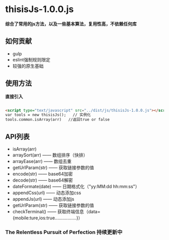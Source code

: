 # thisisJs-1.0.0.js
**综合了常用的js方法，以及一些基本算法，复用性高，不依赖任何库**

## 如何贡献

- gulp
- eslint强制规则限定
- 较强的原生基础

## 使用方法

**直接引入**

```html

<script type="text/javascript" src="../dist/js/thisisJs-1.0.0.js"></script>
var tools = new thisisJs();   // 实例化
tools.common.isArray(arr)   //返回true or false
```
## API列表

- isArray(arr)
- arraySort(arr) —— 数组排序（快排）
- arrayEase(arr) —— 数组去重
- getUrlParam(str) —— 获取链接参数的值
- encode(str) —— base64加密
- decode(str) —— base64解密
- dateFormate(date) —— 日期格式化（"yy:MM:dd hh:mm:ss"）
- appendCss(url) —— 动态添加css
- appendJs(url) —— 动态添加js
- getUrlParam(str) —— 获取链接参数的值
- checkTerminal() —— 获取终端信息（data={mobile:ture,ios:true.................}）

### The Relentless Pursuit of Perfection    持续更新中